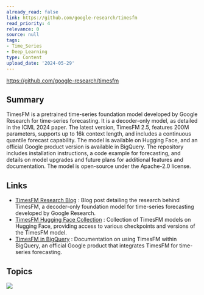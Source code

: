 ```yaml
---
already_read: false
link: https://github.com/google-research/timesfm
read_priority: 4
relevance: 0
source: null
tags:
- Time_Series
- Deep_Learning
type: Content
upload_date: '2024-05-29'
---
```


https://github.com/google-research/timesfm
## Summary

TimesFM is a pretrained time-series foundation model developed by Google Research for time-series forecasting. It is a decoder-only model, as detailed in the ICML 2024 paper. The latest version, TimesFM 2.5, features 200M parameters, supports up to 16k context length, and includes a continuous quantile forecast capability. The model is available on Hugging Face, and an official Google product version is available in BigQuery. The repository includes installation instructions, a code example for forecasting, and details on model upgrades and future plans for additional features and documentation. The model is open-source under the Apache-2.0 license.
## Links

- [TimesFM Research Blog](https://research.google/blog/a-decoder-only-foundation-model-for-time-series-forecasting/) : Blog post detailing the research behind TimesFM, a decoder-only foundation model for time-series forecasting developed by Google Research.
- [TimesFM Hugging Face Collection](https://huggingface.co/collections/google/timesfm-release-66e4be5fdb56e960c1e482a6) : Collection of TimesFM models on Hugging Face, providing access to various checkpoints and versions of the TimesFM model.
- [TimesFM in BigQuery](https://cloud.google.com/bigquery/docs/timesfm-model) : Documentation on using TimesFM within BigQuery, an official Google product that integrates TimesFM for time-series forecasting.

## Topics

![](topics/Model/TimesFM)